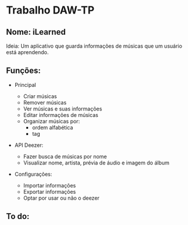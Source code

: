 # Trabalho DAW-TP

## Nome: iLearned
Ideia: Um aplicativo que guarda informações de músicas que um usuário está aprendendo.

## Funções:
* Principal
  * Criar músicas
  * Remover músicas
  * Ver músicas e suas informações
  * Editar informações de músicas
  * Organizar músicas por:
    * ordem alfabética
	* tag

* API Deezer:
  * Fazer busca de músicas por nome
  * Visualizar nome, artista, prévia de áudio e imagem do álbum

* Configurações:
  * Importar informações
  * Exportar informações
  * Optar por usar ou não o deezer

## To do: